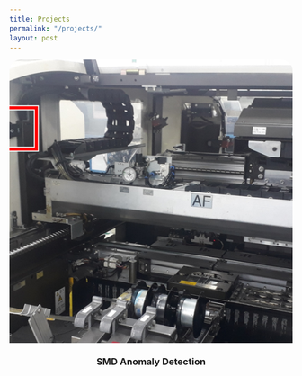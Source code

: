 ```yaml
---
title: Projects
permalink: "/projects/"
layout: post
---
```



<div style="display: grid; grid-template-columns: repeat(auto-fit, minmax(200px, 1fr)); gap: 20px;">

<div style="text-align: center; border: 0px solid #ddd; padding: 0px; border-radius: 20px; overflow: hidden;">
  <div style="width: 100%; aspect-ratio: 1 / 1; overflow: hidden;">
    <a href="https://yeonghyeon.github.io/travel_europe_zurich1/">  
      <img src="/images/projects/smd.png" 
        style="width: 100%; height: 100%; object-fit: cover; object-position: center;">
    </a>
  </div>
  <h3>SMD Anomaly Detection</h3>
</div>

</div>
